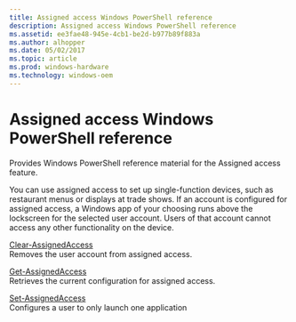 ```yaml
---
title: Assigned access Windows PowerShell reference
description: Assigned access Windows PowerShell reference
ms.assetid: ee3fae48-945e-4cb1-be2d-b977b89f883a
ms.author: alhopper
ms.date: 05/02/2017
ms.topic: article
ms.prod: windows-hardware
ms.technology: windows-oem
---
```


# Assigned access Windows PowerShell reference


Provides Windows PowerShell reference material for the Assigned access feature.

You can use assigned access to set up single-function devices, such as restaurant menus or displays at trade shows. If an account is configured for assigned access, a Windows app of your choosing runs above the lockscreen for the selected user account. Users of that account cannot access any other functionality on the device.

[Clear-AssignedAccess](https://technet.microsoft.com/itpro/powershell/windows/assignedaccess/clear-assignedaccess)  
Removes the user account from assigned access.

[Get-AssignedAccess](https://technet.microsoft.com/itpro/powershell/windows/assignedaccess/get-assignedaccess)  
Retrieves the current configuration for assigned access.

[Set-AssignedAccess](https://technet.microsoft.com/itpro/powershell/windows/assignedaccess/set-assignedaccess)  
Configures a user to only launch one application
